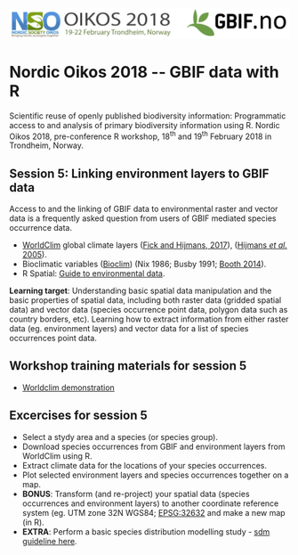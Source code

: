 ![](../demo_data/NSO_2018_GBIF_NO.png "NSO 2018")

# Nordic Oikos 2018 -- GBIF data with R

Scientific reuse of openly published biodiversity information: Programmatic access to and analysis of primary biodiversity information using R. Nordic Oikos 2018, pre-conference R workshop, 18<sup>th</sup> and 19<sup>th</sup> February 2018 in Trondheim, Norway.

## Session 5: Linking environment layers to GBIF data
Access to and the linking of GBIF data to environmental raster and vector data is a frequently asked question from users of GBIF mediated species occurrence data.

* [WorldClim](http://worldclim.org/version2) global climate layers ([Fick and Hijmans, 2017](https://doi.org/10.1002/joc.5086)), ([Hijmans *et al.* 2005](https://doi.org/10.1002/joc.1276)).
* Bioclimatic variables ([Bioclim](http://www.worldclim.org/bioclim)) (Nix 1986; Busby 1991; [Booth 2014](http://doi.org/10.1111/ddi.12144)).
* R Spatial: [Guide to environmental data](http://www.rspatial.org/sdm/rst/4_sdm_envdata.html).


**Learning target**: Understanding basic spatial data manipulation and the basic properties of spatial data, including both raster data (gridded spatial data) and vector data (species occurrence point data, polygon data such as country borders, etc). Learning how to extract information from either raster data (eg. environment layers) and vector data for a list of species occurrences point data.



## Workshop training materials for session 5

* [Worldclim demonstration](worldclim.Rmd)


## Excercises for session 5

* Select a stydy area and a species (or species group).
* Download species occurrences from GBIF and environment layers from WorldClim using R.
* Extract climate data for the locations of your species occurrences.
* Plot selected environment layers and species occurrences together on a map.
* **BONUS**: Transform (and re-project) your spatial data (species occurrences and environment layers) to another coordinate reference system (eg. UTM zone 32N WGS84; [EPSG:32632](https://epsg.io/32632) and make a new map (in R).
* **EXTRA**: Perform a basic species distribution modelling study - [sdm guideline here](https://cran.r-project.org/web/packages/dismo/vignettes/sdm.pdf).
